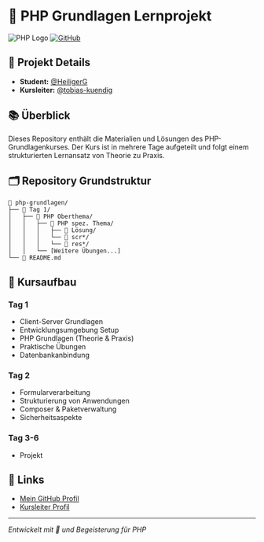 # 🚀 PHP Grundlagen Lernprojekt

![PHP Logo](https://img.shields.io/badge/PHP-777BB4?style=for-the-badge&logo=php&logoColor=white)
[![GitHub](https://img.shields.io/badge/GitHub-100000?style=for-the-badge&logo=github&logoColor=white)](https://github.com/HeiligerG)

## 👥 Projekt Details
- **Student:** [@HeiligerG](https://github.com/HeiligerG)
- **Kursleiter:** [@tobias-kuendig](https://github.com/tobias-kuendig)

## 📚 Überblick
Dieses Repository enthält die Materialien und Lösungen des PHP-Grundlagenkurses. Der Kurs ist in mehrere Tage aufgeteilt und folgt einem strukturierten Lernansatz von Theorie zu Praxis.

## 🗂️ Repository Grundstruktur

```
📁 php-grundlagen/
├── 📁 Tag 1/
│   ├── 📁 PHP Oberthema/
│   │   ├── 📁 PHP spez. Thema/
│   │   │   ├── 📁 Lösung/
│   │   │   └── 📁 scr*/
│   │   │   └── 📁 res*/
│   │   └── [Weitere Übungen...]
└── 📝 README.md
```

## 🎯 Kursaufbau

### Tag 1
- Client-Server Grundlagen
- Entwicklungsumgebung Setup
- PHP Grundlagen (Theorie & Praxis)
- Praktische Übungen
- Datenbankanbindung

### Tag 2
- Formularverarbeitung
- Strukturierung von Anwendungen
- Composer & Paketverwaltung
- Sicherheitsaspekte

### Tag 3-6
- Projekt

## 🔗 Links
- [Mein GitHub Profil](https://github.com/HeiligerG)
- [Kursleiter Profil](https://github.com/tobias-kuendig)

---
*Entwickelt mit 💜 und Begeisterung für PHP*
